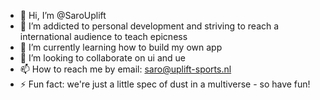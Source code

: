 - 👋 Hi, I’m @SaroUplift
- 👀 I’m addicted to personal development and striving to reach a international audience to teach epicness
- 🌱 I’m currently learning how to build my own app
- 💞️ I’m looking to collaborate on ui and ue
- 📫 How to reach me by email: saro@uplift-sports.nl
- ⚡ Fun fact: we're just a little spec of dust in a multiverse - so have fun!


<!---
SaroUplift/SaroUplift is a ✨ special ✨ repository because its `README.md` (this file) appears on your GitHub profile.
You can click the Preview link to take a look at your changes.
--->
